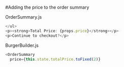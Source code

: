 #Adding the price to the order summary

OrderSummary.js

```js
</ul>
<p><strong>Total Price: {props.price}</strong></p>
<p>Continue to checkout?</p>
```

BurgerBuilder.js

```js
<OrderSummary 
  price={this.state.totalPrice.toFixed(2)}
```


